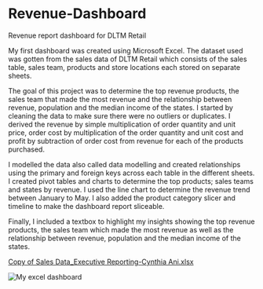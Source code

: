 # Revenue-Dashboard
Revenue report dashboard for DLTM Retail

My first dashboard was created using Microsoft Excel. The dataset used was gotten from the sales data of DLTM Retail which consists of the sales table, sales team, products and store locations each stored on separate sheets.

The goal of this project was to determine the top revenue products, the sales team that made the most revenue and the relationship between revenue, population and the median income of the states. I started by cleaning the data to make sure there were no outliers or duplicates. I derived the revenue by simple multiplication of order quantity and unit price, order cost by multiplication of the order quantity and unit cost and profit by subtraction of order cost from revenue for each of the products purchased.

I modelled the data also called data modelling and created relationships using the primary and foreign keys across each table in the different sheets. I created pivot tables and charts to determine the top products; sales teams and states by revenue. I used the line chart to determine the revenue trend between January to May. I also added the product category slicer and timeline to make the dashboard report sliceable.

Finally, I included a textbox to highlight my insights showing the top revenue products, the sales team which made the most revenue as well as the relationship between revenue, population and the median income of the states.

[Copy of Sales Data_Executive Reporting-Cynthia Ani.xlsx](https://github.com/cannydee/Revenue-Dashboard/files/10132668/Copy.of.Sales.Data_Executive.Reporting-Cynthia.Ani.xlsx)

![My excel dashboard](https://user-images.githubusercontent.com/94903456/205064426-7bf72d73-8e08-4acc-8345-469c4f982f2c.png)
